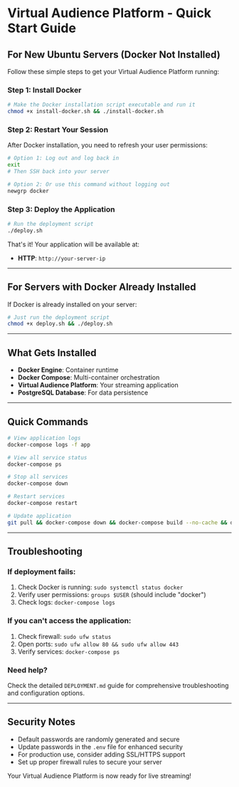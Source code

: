 # Virtual Audience Platform - Quick Start Guide

## For New Ubuntu Servers (Docker Not Installed)

Follow these simple steps to get your Virtual Audience Platform running:

### Step 1: Install Docker
```bash
# Make the Docker installation script executable and run it
chmod +x install-docker.sh && ./install-docker.sh
```

### Step 2: Restart Your Session
After Docker installation, you need to refresh your user permissions:
```bash
# Option 1: Log out and log back in
exit
# Then SSH back into your server

# Option 2: Or use this command without logging out
newgrp docker
```

### Step 3: Deploy the Application
```bash
# Run the deployment script
./deploy.sh
```

That's it! Your application will be available at:
- **HTTP**: `http://your-server-ip`

---

## For Servers with Docker Already Installed

If Docker is already installed on your server:

```bash
# Just run the deployment script
chmod +x deploy.sh && ./deploy.sh
```

---

## What Gets Installed

- **Docker Engine**: Container runtime
- **Docker Compose**: Multi-container orchestration
- **Virtual Audience Platform**: Your streaming application
- **PostgreSQL Database**: For data persistence

---

## Quick Commands

```bash
# View application logs
docker-compose logs -f app

# View all service status
docker-compose ps

# Stop all services
docker-compose down

# Restart services
docker-compose restart

# Update application
git pull && docker-compose down && docker-compose build --no-cache && docker-compose up -d
```

---

## Troubleshooting

### If deployment fails:
1. Check Docker is running: `sudo systemctl status docker`
2. Verify user permissions: `groups $USER` (should include "docker")
3. Check logs: `docker-compose logs`

### If you can't access the application:
1. Check firewall: `sudo ufw status`
2. Open ports: `sudo ufw allow 80 && sudo ufw allow 443`
3. Verify services: `docker-compose ps`

### Need help?
Check the detailed `DEPLOYMENT.md` guide for comprehensive troubleshooting and configuration options.

---

## Security Notes

- Default passwords are randomly generated and secure
- Update passwords in the `.env` file for enhanced security
- For production use, consider adding SSL/HTTPS support
- Set up proper firewall rules to secure your server

Your Virtual Audience Platform is now ready for live streaming!